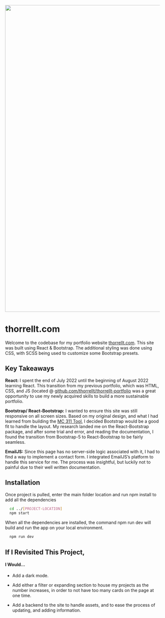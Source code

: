 <div align="center"> 
	<img src="https://user-images.githubusercontent.com/64343445/186755432-8d73f405-500d-4b9c-89db-77c70b3a894a.jpg" width= "1000">
</div> 

# thorrellt.com
  
Welcome to the codebase for my portfolio website [thorrellt.com]( https://thorrellt.com/). This site was built using React & Bootstrap. The additional styling was done using CSS, with SCSS being used to customize some Bootstrap presets. 

## Key Takeaways

**React:** I spent the end of July 2022 until the beginning of August 2022 learning React. This transition from my previous portfolio, which was HTML, CSS, and JS (located @ [github.com/thorrellt/thorrellt-portfolio](https://github.com/thorrellt/thorrellt-portfolio) was a great opportunity to use my newly acquired skills to build a more sustainable portfolio.  

**Bootstrap/ React-Bootstrap:** I wanted to ensure this site was still responsive on all screen sizes. Based on my original design, and what I had learned from building the [MC 311 Tool](https://thorrellt.github.io/mc311-tool/), I decided Bootstrap would be a good fit to handle the layout. My research landed me on the React-Bootstrap package, and after some trial and error, and reading the documentation, I found the transition from Bootstrap-5 to React-Bootstrap to be fairly seamless. 

**EmailJS:** Since this page has no server-side logic associated with it, I had to find a way to implement a contact form. I integrated EmailJS’s platform to handle this service for me. The process was insightful, but luckily not to painful due to their well written documentation. 
  

## Installation

Once project is pulled, enter the main folder location and run npm install to add all the dependencies 

```bash
  cd ../[PROJECT-LOCATION]
  npm start
```

When all the dependencies are installed, the command npm run dev will build and run the app on your local environment.

```bash
  npm run dev
```    
    
## If I Revisited This Project, 
#### I Would...

-   Add a dark mode. 

-   Add either a filter or expanding section to house my projects as the number increases, in order to not have too many cards on the page at one time.

-   Add a backend to the site to handle assets, and to ease the process of updating, and adding information.
